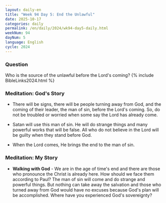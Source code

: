 ```yaml
---
layout: daily-en
title: "Week 94 Day 5: End the Unlawful"
date: 2025-10-17
categories: daily
permalink: /en/daily/2024/wk94-day5-daily.html
weekNum: 94
dayNum: 5
language: English
cycle: 2024
---
```


### Question     
Who is the source of the unlawful before the Lord's coming?
{% include BibleLinks2024.html %} 

### Meditation: God's Story   
+ There will be signs, there will be people turning away from God, and the coming of their leader, the man of sin, before the Lord's coming. So, do not be troubled or worried when some say the Lord has already come. 

+ Satan will use this man of sin. He will do strange things and many powerful works that will be false. All who do not believe in the Lord will be guilty when they stand before God. 

+ When the Lord comes, He brings the end to the man of sin. 

### Meditation: My Story   
+ **Walking with God** - We are in the age of time's end and there are those who pronounce the Christ is already here. How should we face them according to Paul? The man of sin will come and do strange and powerful things. But nothing can take away the salvation and those who turned away from God would have no excuses because God's plan will be accomplished. Where have you experienced God's sovereignty? 
